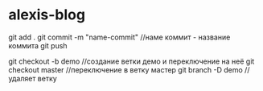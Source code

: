 # alexis-blog
git add .
git commit -m "name-commit" //наме коммит - название коммита
git push


git checkout -b demo //создание ветки демо и переключение на неё
git checkout master //переключение в ветку мастер
git branch -D demo //удаляет ветку
